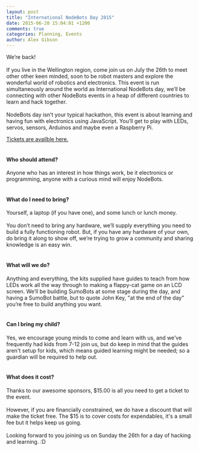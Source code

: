 ```yaml
---
layout: post
title: "International NodeBots Day 2015"
date: 2015-06-20 15:04:01 +1200
comments: true
categories: Planning, Events
author: Alex Gibson
---
```

We’re back!
<br/>
<br/>
If you live in the Wellington region, come join us on July the 26th to meet other other keen minded, soon to be robot masters and explore the wonderful world of robotics and electronics. This event is run simultaneously around the world as International NodeBots day, we’ll be connecting with other NodeBots events in a heap of different countries to learn and hack together.
<br/>
<br/>
NodeBots day isn’t your typical hackathon, this event is about learning and having fun with electronics using JavaScript. You’ll get to play with LEDs, servos, sensors, Arduinos and maybe even a Raspberry Pi.

[Tickets are availble here.](https://ti.to/nodebots-new-zealand/international-nodebots-day-2015)
<br/>
<br/>
#### Who should attend?
Anyone who has an interest in how things work, be it electronics or programming, anyone with a curious mind will enjoy NodeBots.
<br/>
<br/>
#### What do I need to bring?
Yourself, a laptop (if you have one), and some lunch or lunch money.
<br/>
<br/>
You don’t need to bring any hardware, we’ll supply everything you need to build a fully functioning robot. But, if you have any hardware of your own, do bring it along to show off, we’re trying to grow a community and sharing knowledge is an easy win.
<br/>
<br/>
#### What will we do?
Anything and everything, the kits supplied have guides to teach from how LEDs work all the way through to making a flappy-cat game on an LCD screen. We’ll be building SumoBots at some stage during the day, and having a SumoBot battle, but to quote John Key, "at the end of the day" you’re free to build anything you want.
<br/>
<br/>
#### Can I bring my child?
Yes, we encourage young minds to come and learn with us, and we’ve frequently had kids from 7-12 join us, but do keep in mind that the guides aren't setup for kids, which means guided learning might be needed; so a guardian will be required to help out.
<br/>
<br/>
#### What does it cost?
Thanks to our awesome sponsors, $15.00 is all you need to get a ticket to the event.
<br/>
<br/>
However, if you are financially constrained, we do have a discount that will make the ticket free. The $15 is to cover costs for expendables, it's a small fee but it helps keep us going.
<br/>
<br/>
Looking forward to you joining us on Sunday the 26th for a day of hacking and learning. :D
